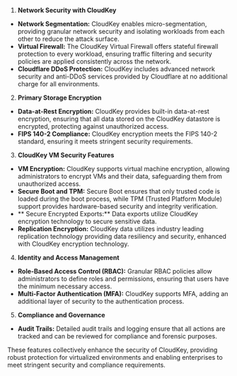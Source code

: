 1. **Network Security with CloudKey**
- **Network Segmentation:** CloudKey enables micro-segmentation, providing granular network security and isolating workloads from each other to reduce the attack surface.
- **Virtual Firewall:** The CloudKey Virtual Firewall offers stateful firewall protection to every workload, ensuring traffic filtering and security policies are applied consistently across the network.
- **Cloudflare DDoS Protection:** CloudKey includes advanced network security and anti-DDoS services provided by Cloudflare at no additional charge for all environments.  

2. **Primary Storage Encryption**
- **Data-at-Rest Encryption:** CloudKey provides built-in data-at-rest encryption, ensuring that all data stored on the CloudKey datastore is encrypted, protecting against unauthorized access.
- **FIPS 140-2 Compliance:** CloudKey encryption meets the FIPS 140-2 standard, ensuring it meets stringent security requirements.

3. **CloudKey VM Security Features**
- **VM Encryption:** CloudKey supports virtual machine encryption, allowing administrators to encrypt VMs and their data, safeguarding them from unauthorized access.
- **Secure Boot and TPM:** Secure Boot ensures that only trusted code is loaded during the boot process, while TPM (Trusted Platform Module) support provides hardware-based security and integrity verification.
- ** Secure Encrypted Exports:** Data exports utilize CloudKey encryption technology to secure sensitive data. 
- **Replication Encryption:** CloudKey data utilizes industry leading replication technology providing data resiliency and security, enhanced with CloudKey encryption technology.  

4. **Identity and Access Management**
- **Role-Based Access Control (RBAC):** Granular RBAC policies allow administrators to define roles and permissions, ensuring that users have the minimum necessary access.
- **Multi-Factor Authentication (MFA):** CloudKey supports MFA, adding an additional layer of security to the authentication process.

5. **Compliance and Governance**
- **Audit Trails:** Detailed audit trails and logging ensure that all actions are tracked and can be reviewed for compliance and forensic purposes.

These features collectively enhance the security of CloudKey, providing robust protection for virtualized environments and enabling enterprises to meet stringent security and compliance requirements.
